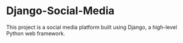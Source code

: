 # Django-Social-Media
This project is a social media platform built using Django, a high-level Python web framework.
